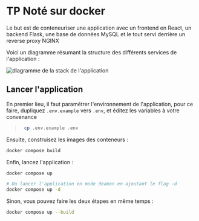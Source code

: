 # TP Noté sur docker

Le but est de conteneuriser une application avec un frontend en React, un backend Flask, une base de données MySQL et le tout servi derrière un reverse proxy NGINX

Voici un diagramme résumant la structure des différents services de l'application :

![diagramme de la stack de l'application](http://url/to/img.png)

## Lancer l'application

En premier lieu, il faut paramétrer l'environnement de l'application, pour ce faire, dupliquez `.env.example` vers `.env`, et éditez les variables à votre convenance

> ```bash
>  cp .env.example .env 
> ```

Ensuite, construisez les images des conteneurs :

```bash
docker compose build
```

Enfin, lancez l'application :

```bash
docker compose up

# Ou lancer l'application en mode deamon en ajoutant le flag -d
docker compose up -d
```
Sinon, vous pouvez faire les deux étapes en même temps : 

```bash
docker compose up --build
```
